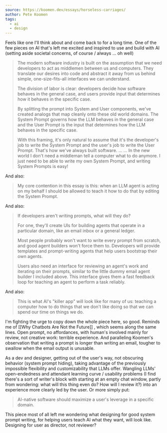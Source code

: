 ```yaml
---
source: https://koomen.dev/essays/horseless-carriages/
author: Pete Koomen
tags:
  - ai
  - design
---
```

Feels like one I'll think about and come back to for a long time. One of the few pieces on AI that's left me excited and inspired to use and build with AI (setting aside societal concerns, of course / always ... oh well)

> The modern software industry is built on the assumption that we need developers to act as middlemen between us and computers. They translate our desires into code and abstract it away from us behind simple, one-size-fits-all interfaces we can understand.
>
> The division of labor is clear: developers decide how software behaves in the general case, and users provide input that determines how it behaves in the specific case.
>
> By splitting the prompt into System and User components, we've created analogs that map cleanly onto these old world domains. The System Prompt governs how the LLM behaves in the general case and the User Prompt is the input that determines how the LLM behaves in the specific case.
>
>With this framing, it's only natural to assume that it's the developer's job to write the System Prompt and the user's job to write the User Prompt. That's how we've always built software.
>...
>...
>In the new world I don't need a middleman tell a computer what to do anymore. I just need to be able to write my own System Prompt, and writing System Prompts is easy!

And also:
> My core contention in this essay is this: when an LLM agent is acting on my behalf I should be allowed to teach it how to do that by editing the System Prompt.

And also:

> If developers aren't writing prompts, what will they do?
> 
> For one, they'll create UIs for building agents that operate in a particular domain, like an email inbox or a general ledger.
> 
> Most people probably won't want to write every prompt from scratch, and good agent builders won't force them to. Developers will provide templates and prompt-writing agents that help users bootstrap their own agents.
> 
> Users also need an interface for reviewing an agent's work and iterating on their prompts, similar to the little dummy email agent builder I included above. This interface gives them a fast feedback loop for teaching an agent to perform a task reliably.


And also:

>This is what AI's "killer app" will look like for many of us: teaching a computer how to do things that we don't like doing so that we can spend our time on things we do.


I'm fighting the urge to copy down the whole piece here, so good. Reminds me of [[Why Chatbots Are Not the Future]] , which seems along the same lines. Open prompt, no affordances, with human's involved mainly for review, not creative work: terrible experience. And paralleling Koomen's observation that writing a prompt is longer than writing an email, tougher to swallow when the email output is unusable. 

As a dev and designer, getting out of the user's way, not obscuring behavior (system prompt hiding), taking advantage of the previously impossible flexibility and customizability that LLMs offer. Wangling LLMs' open-endedness and attendant learning curve / usability problems (I find there's a sort of writer's block with starting at an empty chat window, partly from wondering: what will this thing even do? How will I review it?) into an experience more clearly led by the user. Or more simply put:

>AI-native software should maximize a user's leverage in a specific domain.

This piece most of all left me wondering what designing for good system prompt writing, for helping users teach AI what they want, will look like. Designing for user as director, not reviewer?





